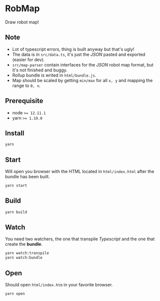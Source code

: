 # RobMap

Draw robot map!

## Note

  * Lot of typescript errors, thing is built anyway but that's ugly!
  * The data is in `src/data.ts`, it's just the *JSON* pasted and exported (easier for dev).
  * `src/map-parser` contain interfaces for the *JSON* robot map format, but it's not finished and buggy.
  * Rollup bundle is writed in `html/bundle.js`.
  * Map should be scaled by getting `min/max` for all `x, y` and mapping the range to `0, n`.

## Prerequisite

  * node `>= 12.11.1`
  * yarn `>= 1.19.0`

## Install

```bash
yarn
```

## Start

Will open you browser with the HTML located in `html/index.html` after the bundle has been built.

```bash
yarn start
```

## Build

```bash
yarn build
```

## Watch

You need two watchers, the one that transpile *Typescript* and the one that create the **bundle**.

```bash
yarn watch:transpile
yarn watch:bundle
```

## Open

Should open ```html/index.htm``` in your favorite browser.

```bash
yarn open
```